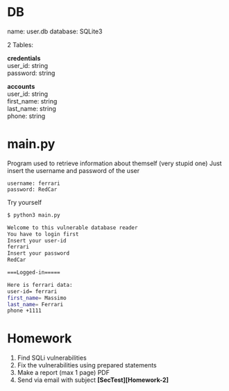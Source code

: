 # DB

name: user.db
database: SQLite3

2 Tables:

**credentials**  
	user_id: string  
	password: string

**accounts**  
	user_id: string  
	first_name: string  
	last_name: string  
	phone: string  


# main.py

Program used to retrieve information about themself (very stupid one)
Just insert the username and password of the user

```
username: ferrari
password: RedCar
```

Try yourself

```bash
$ python3 main.py

Welcome to this vulnerable database reader
You have to login first
Insert your user-id
ferrari
Insert your password
RedCar

===Logged-in=====

Here is ferrari data:
user-id= ferrari
first_name= Massimo
last_name= Ferrari
phone +1111
```

# Homework

1. Find SQLi vulnerabilities
2. Fix the vulnerabilities using prepared statements
3. Make a report (max 1 page) PDF
4. Send via email with subject **[SecTest][Homework-2]**

